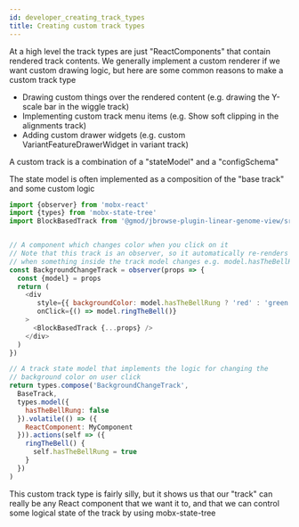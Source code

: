 ```yaml
---
id: developer_creating_track_types
title: Creating custom track types
---
```


At a high level the track types are just "ReactComponents" that contain
rendered track contents. We generally implement a custom renderer if we want
custom drawing logic, but here are some common reasons to make a custom track
type

- Drawing custom things over the rendered content (e.g. drawing the Y-scale bar
  in the wiggle track)
- Implementing custom track menu items (e.g. Show soft clipping in the
  alignments track)
- Adding custom drawer widgets (e.g. custom VariantFeatureDrawerWidget in
  variant track)

A custom track is a combination of a "stateModel" and a "configSchema"

The state model is often implemented as a composition of the "base track" and
some custom logic

```js
import {observer} from 'mobx-react'
import {types} from 'mobx-state-tree'
import BlockBasedTrack from '@gmod/jbrowse-plugin-linear-genome-view/src/BasicTrack/components/BlockBasedTrack'


// A component which changes color when you click on it
// Note that this track is an observer, so it automatically re-renders
// when something inside the track model changes e.g. model.hasTheBellRung
const BackgroundChangeTrack = observer(props => {
  const {model} = props
  return (
    <div
       style={{ backgroundColor: model.hasTheBellRung ? 'red' : 'green' }}
       onClick={() => model.ringTheBell()}
    >
      <BlockBasedTrack {...props} />
    </div>
  )
})

// A track state model that implements the logic for changing the
// background color on user click
return types.compose('BackgroundChangeTrack',
  BaseTrack,
  types.model({
    hasTheBellRung: false
  }).volatile(() => ({
    ReactComponent: MyComponent
  })).actions(self => ({
    ringTheBell() {
      self.hasTheBellRung = true
    }
  })
)
```

This custom track type is fairly silly, but it shows us that our "track" can
really be any React component that we want it to, and that we can control some
logical state of the track by using mobx-state-tree
